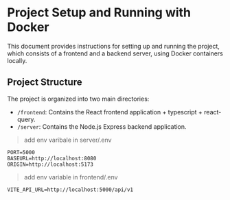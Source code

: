 # Project Setup and Running with Docker

This document provides instructions for setting up and running the project, which consists of a frontend and a backend server, using Docker containers locally.

## Project Structure

The project is organized into two main directories:

- `/frontend`: Contains the React frontend application + typescript + react-query.
- `/server`: Contains the Node.js Express backend application.

> add env varibale in server/.env

```
PORT=5000
BASEURL=http://localhost:8080
ORIGIN=http://localhost:5173
```

> add env variable in frontend/.env

```
VITE_API_URL=http://localhost:5000/api/v1
```
